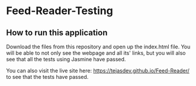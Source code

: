 # Feed-Reader-Testing

## How to run this application

Download the files from this repository and open up the index.html file.
You will be able to not only see the webpage and all its' links, but you will
also see that all the tests using Jasmine have passed.

You can also visit the live site here: https://tejasdev.github.io/Feed-Reader/
to see that the tests have passed.


